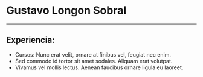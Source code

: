 # Gustavo Longon Sobral

---

## Experiencia:

- Cursos: Nunc erat velit, ornare at finibus vel, feugiat nec enim.
- Sed commodo id tortor sit amet sodales. Aliquam erat volutpat.
- Vivamus vel mollis lectus. Aenean faucibus ornare ligula eu laoreet.


